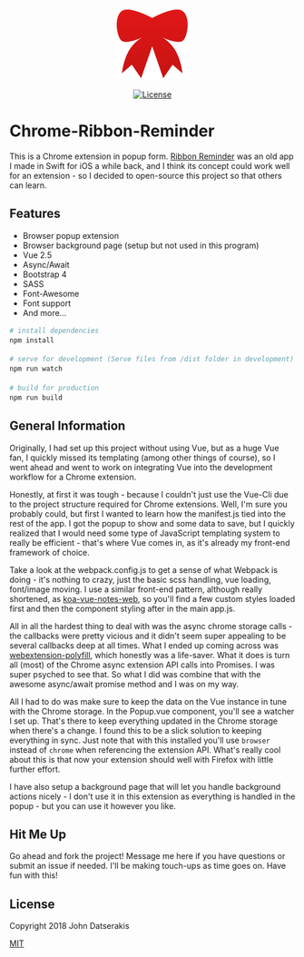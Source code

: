 <p align="center"><a href="https://github.com/johndatserakis/chrome-ribbon-reminder" target="_blank"><img width="128" src="./src/icons/ribbon.png"></a></p>

<p align="center">
  <a href="http://opensource.org/licenses/MIT"><img src="https://img.shields.io/badge/license-MIT-blue.svg" alt="License"></a>
</p>

# Chrome-Ribbon-Reminder

This is a Chrome extension in popup form. [Ribbon Reminder](https://github.com/johndatserakis/RibbonReminder) was an old app I made in Swift for iOS a while back, and I think its concept could work well for an extension - so I decided to open-source this project so that others can learn.

## Features
- Browser popup extension
- Browser background page (setup but not used in this program)
- Vue 2.5
- Async/Await
- Bootstrap 4
- SASS
- Font-Awesome
- Font support
- And more...

``` bash
# install dependencies
npm install

# serve for development (Serve files from /dist folder in development)
npm run watch

# build for production
npm run build
```

## General Information

Originally, I had set up this project without using Vue, but as a huge Vue fan, I quickly missed its templating (among other things of course), so I went ahead and went to work on integrating Vue into the development workflow for a Chrome extension.

Honestly, at first it was tough - because I couldn't just use the Vue-Cli due to the project structure required for Chrome extensions. Well, I'm sure you probably could, but first I wanted to learn how the manifest.js tied into the rest of the app. I got the popup to show and some data to save, but I quickly realized that I would need some type of JavaScript templating system to really be efficient - that's where Vue comes in, as it's already my front-end framework of choice.

Take a look at the webpack.config.js to get a sense of what Webpack is doing - it's nothing to crazy, just the basic scss handling, vue loading, font/image moving. I use a similar front-end pattern, although really shortened, as [koa-vue-notes-web](https://github.com/johndatserakis/koa-vue-notes-web), so you'll find a few custom styles loaded first and then the component styling after in the main app.js.

All in all the hardest thing to deal with was the async chrome storage calls - the callbacks were pretty vicious and it didn't seem super appealing to be several callbacks deep at all times. What I ended up coming across was [webextension-polyfill](https://github.com/mozilla/webextension-polyfill), which honestly was a life-saver. What it does is turn all (most) of the Chrome async extension API calls into Promises. I was super psyched to see that. So what I did was combine that with the awesome async/await promise method and I was on my way.

All I had to do was make sure to keep the data on the Vue instance in tune with the Chrome storage. In the Popup.vue component, you'll see a watcher I set up. That's there to keep everything updated in the Chrome storage when there's a change. I found this to be a slick solution to keeping everything in sync. Just note that with this installed you'll use `browser` instead of `chrome` when referencing the extension API. What's really cool about this is that now your extension should well with Firefox with little further effort.

I have also setup a background page that will let you handle background actions nicely - I don't use it in this extension as everything is handled in the popup - but you can use it however you like.

## Hit Me Up

Go ahead and fork the project! Message me here if you have questions or submit an issue if needed. I'll be making touch-ups as time goes on. Have fun with this!

## License

Copyright 2018 John Datserakis

[MIT](http://opensource.org/licenses/MIT)